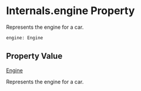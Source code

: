 # Internals.engine Property
Represents the engine for a car.

```Python
engine: Engine
```

## Property Value
[Engine](../../Engine/README.md)

Represents the engine for a car.